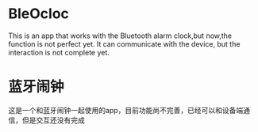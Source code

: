 # BleOcloc

This is an app that works with the Bluetooth alarm clock,but now,the function is not perfect yet. It can communicate with the device, but the interaction is not complete yet.


# 蓝牙闹钟

这是一个和蓝牙闹钟一起使用的app，目前功能尚不完善，已经可以和设备端通信，但是交互还没有完成
